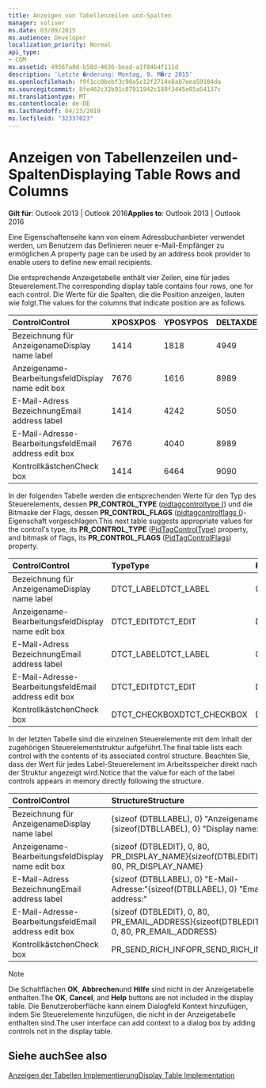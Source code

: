 ```yaml
---
title: Anzeigen von Tabellenzeilen und-Spalten
manager: soliver
ms.date: 03/09/2015
ms.audience: Developer
localization_priority: Normal
api_type:
- COM
ms.assetid: 49567a8d-b58d-4636-bead-a1f84b4f111d
description: 'Letzte �nderung: Montag, 9. M�rz 2015'
ms.openlocfilehash: f9f1cc0bebf3c90a5c12f2714e8ab7eea59104da
ms.sourcegitcommit: 8fe462c32b91c87911942c188f3445e85a54137c
ms.translationtype: MT
ms.contentlocale: de-DE
ms.lasthandoff: 04/23/2019
ms.locfileid: "32337023"
---
```

# <a name="displaying-table-rows-and-columns"></a><span data-ttu-id="74b51-103">Anzeigen von Tabellenzeilen und-Spalten</span><span class="sxs-lookup"><span data-stu-id="74b51-103">Displaying Table Rows and Columns</span></span>

  
  
<span data-ttu-id="74b51-104">**Gilt für**: Outlook 2013 | Outlook 2016</span><span class="sxs-lookup"><span data-stu-id="74b51-104">**Applies to**: Outlook 2013 | Outlook 2016</span></span> 
  
 <span data-ttu-id="74b51-105">Eine Eigenschaftenseite kann von einem Adressbuchanbieter verwendet werden, um Benutzern das Definieren neuer e-Mail-Empfänger zu ermöglichen.</span><span class="sxs-lookup"><span data-stu-id="74b51-105">A property page can be used by an address book provider to enable users to define new email recipients.</span></span> 
  
<span data-ttu-id="74b51-106">Die entsprechende Anzeigetabelle enthält vier Zeilen, eine für jedes Steuerelement.</span><span class="sxs-lookup"><span data-stu-id="74b51-106">The corresponding display table contains four rows, one for each control.</span></span> <span data-ttu-id="74b51-107">Die Werte für die Spalten, die die Position anzeigen, lauten wie folgt.</span><span class="sxs-lookup"><span data-stu-id="74b51-107">The values for the columns that indicate position are as follows.</span></span>
  
|<span data-ttu-id="74b51-108">**Control**</span><span class="sxs-lookup"><span data-stu-id="74b51-108">**Control**</span></span>|<span data-ttu-id="74b51-109">**XPOS**</span><span class="sxs-lookup"><span data-stu-id="74b51-109">**XPOS**</span></span>|<span data-ttu-id="74b51-110">**YPOS**</span><span class="sxs-lookup"><span data-stu-id="74b51-110">**YPOS**</span></span>|<span data-ttu-id="74b51-111">**DELTAX**</span><span class="sxs-lookup"><span data-stu-id="74b51-111">**DELTAX**</span></span>|<span data-ttu-id="74b51-112">**DELTAy**</span><span class="sxs-lookup"><span data-stu-id="74b51-112">**DELTAY**</span></span>|
|:-----|:-----|:-----|:-----|:-----|
|<span data-ttu-id="74b51-113">Bezeichnung für Anzeigename</span><span class="sxs-lookup"><span data-stu-id="74b51-113">Display name label</span></span>  <br/> |<span data-ttu-id="74b51-114">14</span><span class="sxs-lookup"><span data-stu-id="74b51-114">14</span></span>  <br/> |<span data-ttu-id="74b51-115">18</span><span class="sxs-lookup"><span data-stu-id="74b51-115">18</span></span>  <br/> |<span data-ttu-id="74b51-116">49</span><span class="sxs-lookup"><span data-stu-id="74b51-116">49</span></span>  <br/> |<span data-ttu-id="74b51-117">8</span><span class="sxs-lookup"><span data-stu-id="74b51-117">8</span></span>  <br/> |
|<span data-ttu-id="74b51-118">Anzeigename-Bearbeitungsfeld</span><span class="sxs-lookup"><span data-stu-id="74b51-118">Display name edit box</span></span>  <br/> |<span data-ttu-id="74b51-119">76</span><span class="sxs-lookup"><span data-stu-id="74b51-119">76</span></span>  <br/> |<span data-ttu-id="74b51-120">16</span><span class="sxs-lookup"><span data-stu-id="74b51-120">16</span></span>  <br/> |<span data-ttu-id="74b51-121">89</span><span class="sxs-lookup"><span data-stu-id="74b51-121">89</span></span>  <br/> |<span data-ttu-id="74b51-122">12</span><span class="sxs-lookup"><span data-stu-id="74b51-122">12</span></span>  <br/> |
|<span data-ttu-id="74b51-123">E-Mail-Adress Bezeichnung</span><span class="sxs-lookup"><span data-stu-id="74b51-123">Email address label</span></span>  <br/> |<span data-ttu-id="74b51-124">14</span><span class="sxs-lookup"><span data-stu-id="74b51-124">14</span></span>  <br/> |<span data-ttu-id="74b51-125">42</span><span class="sxs-lookup"><span data-stu-id="74b51-125">42</span></span>  <br/> |<span data-ttu-id="74b51-126">50</span><span class="sxs-lookup"><span data-stu-id="74b51-126">50</span></span>  <br/> |<span data-ttu-id="74b51-127">8</span><span class="sxs-lookup"><span data-stu-id="74b51-127">8</span></span>  <br/> |
|<span data-ttu-id="74b51-128">E-Mail-Adresse-Bearbeitungsfeld</span><span class="sxs-lookup"><span data-stu-id="74b51-128">Email address edit box</span></span>  <br/> |<span data-ttu-id="74b51-129">76</span><span class="sxs-lookup"><span data-stu-id="74b51-129">76</span></span>  <br/> |<span data-ttu-id="74b51-130">40</span><span class="sxs-lookup"><span data-stu-id="74b51-130">40</span></span>  <br/> |<span data-ttu-id="74b51-131">89</span><span class="sxs-lookup"><span data-stu-id="74b51-131">89</span></span>  <br/> |<span data-ttu-id="74b51-132">12</span><span class="sxs-lookup"><span data-stu-id="74b51-132">12</span></span>  <br/> |
|<span data-ttu-id="74b51-133">Kontrollkästchen</span><span class="sxs-lookup"><span data-stu-id="74b51-133">Check box</span></span>  <br/> |<span data-ttu-id="74b51-134">14</span><span class="sxs-lookup"><span data-stu-id="74b51-134">14</span></span>  <br/> |<span data-ttu-id="74b51-135">64</span><span class="sxs-lookup"><span data-stu-id="74b51-135">64</span></span>  <br/> |<span data-ttu-id="74b51-136">90</span><span class="sxs-lookup"><span data-stu-id="74b51-136">90</span></span>  <br/> |<span data-ttu-id="74b51-137">12</span><span class="sxs-lookup"><span data-stu-id="74b51-137">12</span></span>  <br/> |
   
<span data-ttu-id="74b51-138">In der folgenden Tabelle werden die entsprechenden Werte für den Typ des Steuerelements, dessen **PR_CONTROL_TYPE** ([pidtagcontroltype (](pidtagcontroltype-canonical-property.md)) und die Bitmaske der Flags, dessen **PR_CONTROL_FLAGS** ([pidtagcontrolflags (](pidtagcontrolflags-canonical-property.md))-Eigenschaft vorgeschlagen.</span><span class="sxs-lookup"><span data-stu-id="74b51-138">This next table suggests appropriate values for the control's type, its **PR_CONTROL_TYPE** ([PidTagControlType](pidtagcontroltype-canonical-property.md)) property, and bitmask of flags, its **PR_CONTROL_FLAGS** ([PidTagControlFlags](pidtagcontrolflags-canonical-property.md)) property.</span></span>
  
|<span data-ttu-id="74b51-139">**Control**</span><span class="sxs-lookup"><span data-stu-id="74b51-139">**Control**</span></span>|<span data-ttu-id="74b51-140">**Type**</span><span class="sxs-lookup"><span data-stu-id="74b51-140">**Type**</span></span>|<span data-ttu-id="74b51-141">**Flags**</span><span class="sxs-lookup"><span data-stu-id="74b51-141">**Flags**</span></span>|
|:-----|:-----|:-----|
|<span data-ttu-id="74b51-142">Bezeichnung für Anzeigename</span><span class="sxs-lookup"><span data-stu-id="74b51-142">Display name label</span></span>  <br/> |<span data-ttu-id="74b51-143">DTCT_LABEL</span><span class="sxs-lookup"><span data-stu-id="74b51-143">DTCT_LABEL</span></span>  <br/> |<span data-ttu-id="74b51-144">0</span><span class="sxs-lookup"><span data-stu-id="74b51-144">0</span></span>  <br/> |
|<span data-ttu-id="74b51-145">Anzeigename-Bearbeitungsfeld</span><span class="sxs-lookup"><span data-stu-id="74b51-145">Display name edit box</span></span>  <br/> |<span data-ttu-id="74b51-146">DTCT_EDIT</span><span class="sxs-lookup"><span data-stu-id="74b51-146">DTCT_EDIT</span></span>  <br/> |<span data-ttu-id="74b51-147">DT_EDITABLE</span><span class="sxs-lookup"><span data-stu-id="74b51-147">DT_EDITABLE</span></span> | <span data-ttu-id="74b51-148">DT_REQUIRED</span><span class="sxs-lookup"><span data-stu-id="74b51-148">DT_REQUIRED</span></span>  <br/> |
|<span data-ttu-id="74b51-149">E-Mail-Adress Bezeichnung</span><span class="sxs-lookup"><span data-stu-id="74b51-149">Email address label</span></span>  <br/> |<span data-ttu-id="74b51-150">DTCT_LABEL</span><span class="sxs-lookup"><span data-stu-id="74b51-150">DTCT_LABEL</span></span>  <br/> |<span data-ttu-id="74b51-151">0</span><span class="sxs-lookup"><span data-stu-id="74b51-151">0</span></span>  <br/> |
|<span data-ttu-id="74b51-152">E-Mail-Adresse-Bearbeitungsfeld</span><span class="sxs-lookup"><span data-stu-id="74b51-152">Email address edit box</span></span>  <br/> |<span data-ttu-id="74b51-153">DTCT_EDIT</span><span class="sxs-lookup"><span data-stu-id="74b51-153">DTCT_EDIT</span></span>  <br/> |<span data-ttu-id="74b51-154">DT_EDITABLE</span><span class="sxs-lookup"><span data-stu-id="74b51-154">DT_EDITABLE</span></span> | <span data-ttu-id="74b51-155">DT_REQUIRED</span><span class="sxs-lookup"><span data-stu-id="74b51-155">DT_REQUIRED</span></span>  <br/> |
|<span data-ttu-id="74b51-156">Kontrollkästchen</span><span class="sxs-lookup"><span data-stu-id="74b51-156">Check box</span></span>  <br/> |<span data-ttu-id="74b51-157">DTCT_CHECKBOX</span><span class="sxs-lookup"><span data-stu-id="74b51-157">DTCT_CHECKBOX</span></span>  <br/> |<span data-ttu-id="74b51-158">DT_EDITABLE</span><span class="sxs-lookup"><span data-stu-id="74b51-158">DT_EDITABLE</span></span>  <br/> |
   
<span data-ttu-id="74b51-159">In der letzten Tabelle sind die einzelnen Steuerelemente mit dem Inhalt der zugehörigen Steuerelementstruktur aufgeführt.</span><span class="sxs-lookup"><span data-stu-id="74b51-159">The final table lists each control with the contents of its associated control structure.</span></span> <span data-ttu-id="74b51-160">Beachten Sie, dass der Wert für jedes Label-Steuerelement im Arbeitsspeicher direkt nach der Struktur angezeigt wird.</span><span class="sxs-lookup"><span data-stu-id="74b51-160">Notice that the value for each of the label controls appears in memory directly following the structure.</span></span>
  
|<span data-ttu-id="74b51-161">**Control**</span><span class="sxs-lookup"><span data-stu-id="74b51-161">**Control**</span></span>|<span data-ttu-id="74b51-162">**Structure**</span><span class="sxs-lookup"><span data-stu-id="74b51-162">**Structure**</span></span>|
|:-----|:-----|
|<span data-ttu-id="74b51-163">Bezeichnung für Anzeigename</span><span class="sxs-lookup"><span data-stu-id="74b51-163">Display name label</span></span>  <br/> |<span data-ttu-id="74b51-164">{sizeof (DTBLLABEL), 0} "Anzeigename:"</span><span class="sxs-lookup"><span data-stu-id="74b51-164">{sizeof(DTBLLABEL), 0} "Display name:"</span></span>  <br/> |
|<span data-ttu-id="74b51-165">Anzeigename-Bearbeitungsfeld</span><span class="sxs-lookup"><span data-stu-id="74b51-165">Display name edit box</span></span>  <br/> |<span data-ttu-id="74b51-166">{sizeof (DTBLEDIT), 0, 80, PR_DISPLAY_NAME}</span><span class="sxs-lookup"><span data-stu-id="74b51-166">{sizeof(DTBLEDIT), 0, 80, PR_DISPLAY_NAME}</span></span>  <br/> |
|<span data-ttu-id="74b51-167">E-Mail-Adress Bezeichnung</span><span class="sxs-lookup"><span data-stu-id="74b51-167">Email address label</span></span>  <br/> |<span data-ttu-id="74b51-168">{sizeof (DTBLLABEL), 0} "E-Mail-Adresse:"</span><span class="sxs-lookup"><span data-stu-id="74b51-168">{sizeof(DTBLLABEL), 0} "Email address:"</span></span>  <br/> |
|<span data-ttu-id="74b51-169">E-Mail-Adresse-Bearbeitungsfeld</span><span class="sxs-lookup"><span data-stu-id="74b51-169">Email address edit box</span></span>  <br/> |<span data-ttu-id="74b51-170">{sizeof (DTBLEDIT), 0, 80, PR_EMAIL_ADDRESS}</span><span class="sxs-lookup"><span data-stu-id="74b51-170">{sizeof(DTBLEDIT), 0, 80, PR_EMAIL_ADDRESS}</span></span>  <br/> |
|<span data-ttu-id="74b51-171">Kontrollkästchen</span><span class="sxs-lookup"><span data-stu-id="74b51-171">Check box</span></span>  <br/> |<span data-ttu-id="74b51-172">PR_SEND_RICH_INFO</span><span class="sxs-lookup"><span data-stu-id="74b51-172">PR_SEND_RICH_INFO</span></span>  <br/> |
   
> [!NOTE]
> <span data-ttu-id="74b51-173">Die Schaltflächen **OK**, **Abbrechen**und **Hilfe** sind nicht in der Anzeigetabelle enthalten.</span><span class="sxs-lookup"><span data-stu-id="74b51-173">The **OK**, **Cancel**, and **Help** buttons are not included in the display table.</span></span> <span data-ttu-id="74b51-174">Die Benutzeroberfläche kann einem Dialogfeld Kontext hinzufügen, indem Sie Steuerelemente hinzufügen, die nicht in der Anzeigetabelle enthalten sind.</span><span class="sxs-lookup"><span data-stu-id="74b51-174">The user interface can add context to a dialog box by adding controls not in the display table.</span></span> 
  
## <a name="see-also"></a><span data-ttu-id="74b51-175">Siehe auch</span><span class="sxs-lookup"><span data-stu-id="74b51-175">See also</span></span>



[<span data-ttu-id="74b51-176">Anzeigen der Tabellen Implementierung</span><span class="sxs-lookup"><span data-stu-id="74b51-176">Display Table Implementation</span></span>](display-table-implementation.md)

